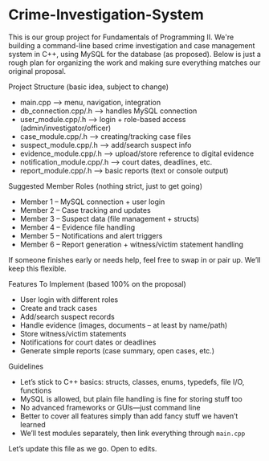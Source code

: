 # Crime-Investigation-System


This is our group project for Fundamentals of Programming II. We're building a command-line based crime investigation and case management system in C++, using MySQL for the database (as proposed). Below is just a rough plan for organizing the work and making sure everything matches our original proposal.



Project Structure (basic idea, subject to change)

- main.cpp               --> menu, navigation, integration
- db_connection.cpp/.h   --> handles MySQL connection
- user_module.cpp/.h     --> login + role-based access (admin/investigator/officer)
- case_module.cpp/.h     --> creating/tracking case files
- suspect_module.cpp/.h  --> add/search suspect info
- evidence_module.cpp/.h --> upload/store reference to digital evidence
- notification_module.cpp/.h --> court dates, deadlines, etc.
- report_module.cpp/.h   --> basic reports (text or console output)



Suggested Member Roles (nothing strict, just to get going)

- Member 1 – MySQL connection + user login
- Member 2 – Case tracking and updates
- Member 3 – Suspect data (file management + structs)
- Member 4 – Evidence file handling
- Member 5 – Notifications and alert triggers
- Member 6 – Report generation + witness/victim statement handling

If someone finishes early or needs help, feel free to swap in or pair up. We’ll keep this flexible.



Features To Implement (based 100% on the proposal)

- User login with different roles
- Create and track cases
- Add/search suspect records
- Handle evidence (images, documents – at least by name/path)
- Store witness/victim statements
- Notifications for court dates or deadlines
- Generate simple reports (case summary, open cases, etc.)



Guidelines

- Let’s stick to C++ basics: structs, classes, enums, typedefs, file I/O, functions
- MySQL is allowed, but plain file handling is fine for storing stuff too
- No advanced frameworks or GUIs—just command line
- Better to cover all features simply than add fancy stuff we haven’t learned
- We’ll test modules separately, then link everything through `main.cpp`



Let’s update this file as we go. Open to edits.

